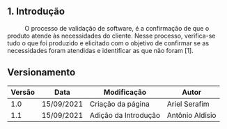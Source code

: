 ## 1. Introdução
<p style="text-indent: 40px; align="justify">
O processo de validação de software, é a confirmação de que o produto atende às necessidades do cliente. Nesse processo, verifica-se tudo o que foi produzido e elicitado com o objetivo de confirmar se as necessidades foram atendidas e identificar as que não foram [1].
</p>


## Versionamento
<center>

| Versão | Data | Modificação | Autor |
|--|--|--|--|
| 1.0 | 15/09/2021 | Criação da página | Ariel Serafim |
| 1.1 | 15/09/2021 | Adição da Introdução | Antônio Aldisio |
</center>
